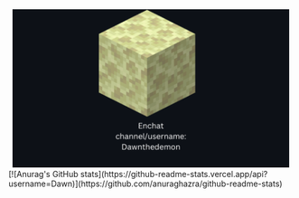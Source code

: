
<div align="center">
  <img src="./Enchat_Card1.png" height="280" />
</div>
[![Anurag's GitHub stats](https://github-readme-stats.vercel.app/api?username=Dawn)](https://github.com/anuraghazra/github-readme-stats)

